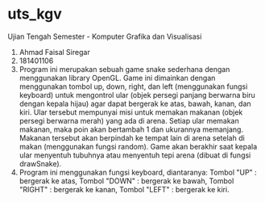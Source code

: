# uts_kgv
Ujian Tengah Semester - Komputer Grafika dan Visualisasi

1. Ahmad Faisal Siregar
2. 181401106
3. Program ini merupakan sebuah game snake sederhana dengan menggunakan library OpenGL. Game ini dimainkan dengan menggunakan tombol up, down, right, dan left (menggunakan fungsi keyboard) untuk mengontrol ular (objek persegi panjang berwarna biru dengan kepala hijau) agar dapat bergerak ke atas, bawah, kanan, dan kiri. Ular tersebut mempunyai misi untuk memakan makanan (objek persegi berwarna merah) yang ada di arena. Setiap ular memakan makanan, maka poin akan bertambah 1 dan ukurannya memanjang. Makanan tersebut akan berpindah ke tempat lain di arena setelah di makan (menggunakan fungsi random). Game akan berakhir saat kepala ular menyentuh tubuhnya atau menyentuh tepi arena (dibuat di fungsi drawSnake).
4. Program ini menggunakan fungsi keyboard, diantaranya: 
    Tombol "UP"     : bergerak ke atas,
    Tombol "DOWN"   : bergerak ke bawah,
    Tombol "RIGHT"  : bergerak ke kanan,
    Tombol "LEFT"   : bergerak ke kiri.
